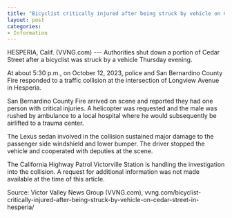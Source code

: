 ```yaml
---
title: "Bicyclist critically injured after being struck by vehicle on Cedar Street in Hesperia"
layout: post
categories:
- Information
---
```


HESPERIA, Calif. (VVNG.com) --- Authorities shut down a portion of Cedar Street after a bicyclist was struck by a vehicle Thursday evening.

At about 5:30 p.m., on October 12, 2023, police and San Bernardino County Fire responded to a traffic collision at the intersection of Longview Avenue in Hesperia.

San Bernardino County Fire arrived on scene and reported they had one person with critical injuries. A helicopter was requested and the male was rushed by ambulance to a local hospital where he would subsequently be airlifted to a trauma center.

The Lexus sedan involved in the collision sustained major damage to the passenger side windshield and lower bumper. The driver stopped the vehicle and cooperated with deputies at the scene.

The California Highway Patrol Victorville Station is handling the investigation into the collision. A request for additional information was not made available at the time of this article.

Source: Victor Valley News Group (VVNG.com), vvng.com/bicyclist-critically-injured-after-being-struck-by-vehicle-on-cedar-street-in-hesperia/
